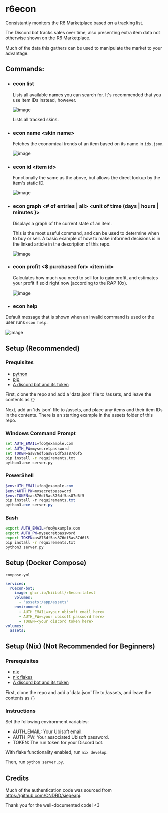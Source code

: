 # r6econ
Consistantly monitors the R6 Marketplace based on a tracking list. 

The Discord bot tracks sales over time, also presenting extra item data not otherwise shown on the R6 Marketplace.

Much of the data this gathers can be used to manipulate the market to your advantage.

## Commands:
- ### econ list
  Lists all available names you can search for. It's recommended that you use item IDs instead, however.
  
  ![image](https://github.com/hiibolt/r6econ/assets/91273156/02ef4b4c-0965-408c-bda4-ff59da242ce2)

  Lists all tracked skins.
- ### econ name \<skin name>
  Fetches the economical trends of an item based on its name in `ids.json`.
  
  ![image](https://github.com/hiibolt/r6econ/assets/91273156/bc001157-4f17-41a1-a5fe-4ddd448e05b4)
  
- ### econ id \<item id>
  Functionally the same as the above, but allows the direct lookup by the item's static ID.

  ![image](https://github.com/hiibolt/r6econ/assets/91273156/700c971f-da4e-4ff8-ac6f-6d3cfa04fb28)
  
- ### econ graph <# of entries | all> <unit of time (days | hours | minutes )> <item id>
  Displays a graph of the current state of an item.

  This is the most useful command, and can be used to determine when to buy or sell. A basic example of how to make informed decisions is in the linked article in the description of this repo.

  ![image](https://github.com/hiibolt/r6econ/assets/91273156/52babf14-2e8b-44e2-98b8-661704a443bb)

- ### econ profit \<$ purchased for> \<item id>
  Calculates how much you need to sell for to gain profit, and estimates your profit if sold right now (according to the RAP 10x).

  ![image](https://github.com/hiibolt/r6econ/assets/91273156/75304082-df33-446d-9f7f-6f9c0cffc573)


- ### econ help
 Default message that is shown when an invalid command is used or the user runs `econ help`.
  
  ![image](https://github.com/hiibolt/r6econ/assets/91273156/76efecb4-114d-4212-850b-1d6ff3825b47)


## Setup (Recommended)

### Prequisites
- [python](https://www.python.org/)
- [pip](https://pypi.org/project/pip/)
- [A discord bot and its token](https://www.writebots.com/discord-bot-token/)
  
First, clone the repo and add a 'data.json' file to /assets, and leave the contents as ```{}```

Next, add an 'ids.json' file to /assets, and place any items and their item IDs in the contents. There is an starting example in the assets folder of this repo.

### Windows Command Prompt
```bat
set AUTH_EMAIL=foo@example.com
set AUTH_PW=mysecretpassword
set TOKEN=as876df5as876df5as87d6f5
pip install -r requirements.txt
python3.exe server.py
```

### PowerShell
```ps1
$env:UTH_EMAIL=foo@example.com
$env:AUTH_PW=mysecretpassword
$env:TOKEN=as876df5as876df5as87d6f5
pip install -r requirements.txt
python3.exe server.py
```

### Bash
```sh
export AUTH_EMAIL=foo@example.com
export AUTH_PW=mysecretpassword
export TOKEN=as876df5as876df5as87d6f5
pip install -r requirements.txt
python3 server.py
```

## Setup (Docker Compose)
`compose.yml`
```yml
services:
  r6econ-bot:
    image: ghcr.io/hiibolt/r6econ:latest
    volumes:
      - 'assets:/app/assets'
    environment:
      - AUTH_EMAIL=<your ubisoft email here>
      - AUTH_PW=<your ubisoft password here>
      - TOKEN=<your discord token here>
volumes:
  assets:

```


## Setup (Nix) (Not Recommended for Beginners)

### Prerequisites

- [nix](https://nixos.org/)
- [nix flakes](https://nixos.wiki/wiki/Flakes)
- [A discord bot and its token](https://www.writebots.com/discord-bot-token/)

First, clone the repo and add a 'data.json' file to /assets, and leave the contents as ```{}```


### Instructions

Set the following environment variables:
- AUTH_EMAIL: Your Ubisoft email.
- AUTH_PW: Your associated Ubisoft password.
- TOKEN: The run token for your Discord bot.

With flake functionality enabled, run `nix develop`.

Then, run `python server.py`.


## Credits
Much of the authentication code was sourced from https://github.com/CNDRD/siegeapi. 

Thank you for the well-documented code! <3
